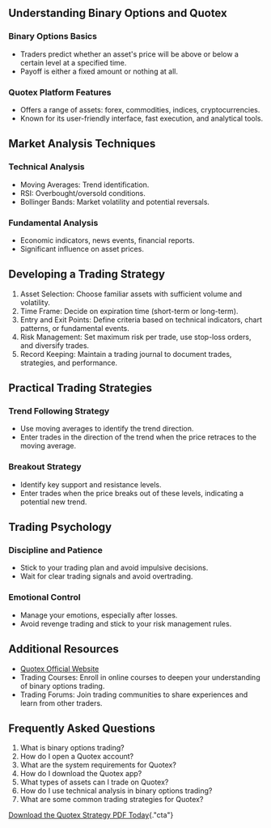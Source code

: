 ## Understanding Binary Options and Quotex

### Binary Options Basics

-   Traders predict whether an asset\'s price will be above or below a
    certain level at a specified time.
-   Payoff is either a fixed amount or nothing at all.

### Quotex Platform Features

-   Offers a range of assets: forex, commodities, indices,
    cryptocurrencies.
-   Known for its user-friendly interface, fast execution, and
    analytical tools.

## Market Analysis Techniques

### Technical Analysis

-   Moving Averages: Trend identification.
-   RSI: Overbought/oversold conditions.
-   Bollinger Bands: Market volatility and potential reversals.

### Fundamental Analysis

-   Economic indicators, news events, financial reports.
-   Significant influence on asset prices.

## Developing a Trading Strategy

1.  Asset Selection: Choose familiar assets with sufficient volume and
    volatility.
2.  Time Frame: Decide on expiration time (short-term or long-term).
3.  Entry and Exit Points: Define criteria based on technical
    indicators, chart patterns, or fundamental events.
4.  Risk Management: Set maximum risk per trade, use stop-loss orders,
    and diversify trades.
5.  Record Keeping: Maintain a trading journal to document trades,
    strategies, and performance.

## Practical Trading Strategies

### Trend Following Strategy

-   Use moving averages to identify the trend direction.
-   Enter trades in the direction of the trend when the price retraces
    to the moving average.

### Breakout Strategy

-   Identify key support and resistance levels.
-   Enter trades when the price breaks out of these levels, indicating a
    potential new trend.

## Trading Psychology

### Discipline and Patience

-   Stick to your trading plan and avoid impulsive decisions.
-   Wait for clear trading signals and avoid overtrading.

### Emotional Control

-   Manage your emotions, especially after losses.
-   Avoid revenge trading and stick to your risk management rules.

## Additional Resources

-   [Quotex Official Website](\%22https://www.quotex.com/\%22)
-   Trading Courses: Enroll in online courses to deepen your
    understanding of binary options trading.
-   Trading Forums: Join trading communities to share experiences and
    learn from other traders.

## Frequently Asked Questions

1.  What is binary options trading?
2.  How do I open a Quotex account?
3.  What are the system requirements for Quotex?
4.  How do I download the Quotex app?
5.  What types of assets can I trade on Quotex?
6.  How do I use technical analysis in binary options trading?
7.  What are some common trading strategies for Quotex?

[Download the Quotex Strategy PDF
Today](\%22https://traff.sbs/brokerqxsignup\%22){."cta"}

